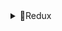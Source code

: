 <details>
  <summary>🎡Redux</summary>
  
  - [vanillaJS](https://github.com/Youjiiin/TIL/tree/master/Redux/vanilla-redux/)
  - [React](https://github.com/Youjiiin/TIL/tree/master/Redux/react-redux)
  - [React with Redux-toolkit](https://github.com/Youjiiin/TIL/tree/master/Redux/redux-toolkit)
</details>